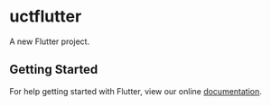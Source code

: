 # uctflutter

A new Flutter project.

## Getting Started

For help getting started with Flutter, view our online
[documentation](https://flutter.io/).
